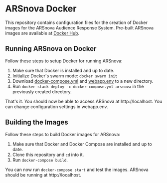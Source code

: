 # ARSnova Docker

This repository contains configuration files for the creation of Docker images for the ARSnova Audience Response System.
Pre-built ARSnova images are available at [Docker Hub](https://hub.docker.com/u/arsnova/).

## Running ARSnova on Docker

Follow these steps to setup Docker for running ARSnova:

1. Make sure that Docker is installed and up to date.
2. Initialize Docker's swarm mode:
   `docker swarm init`
3. Download [docker-compose.yml](docker-compose.yml) and [webapp.env](webapp.env) to a new directory.
4. Run `docker stack deploy -c docker-compose.yml arsnova` in the previously created directory.

That's it. You should now be able to access ARSnova at http://localhost.
You can change configuration settings in webapp.env.

## Building the Images

Follow these steps to build Docker images for ARSnova:

1. Make sure that Docker and Docker Compose are installed and up to date.
2. Clone this repository and `cd` into it.
3. Run `docker-compose build`.

You can now run `docker-compose start` and test the images.
ARSnova should be running at http://localhost.
